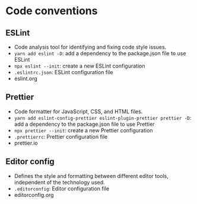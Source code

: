 # Code conventions

## ESLint

- Code analysis tool for identifying and fixing code style issues.
- `yarn add eslint -D`: add a dependency to the package.json file to use ESLint
- `npx eslint --init`: create a new ESLint configuration
- `.eslintrc.json`: ESLint configuration file
- eslint.org

## Prettier

- Code formatter for JavaScript, CSS, and HTML files.
- `yarn add eslint-config-prettier eslint-plugin-prettier prettier -D`: add a dependency to the package.json file to use Prettier
- `npx prettier --init`: create a new Prettier configuration
- `.prettierrc`: Prettier configuration file
- prettier.io

## Editor config

- Defines the style and formatting between different editor tools, independent of the technology used.
- `.editorconfig`: Editor configuration file
- editorconfig.org
